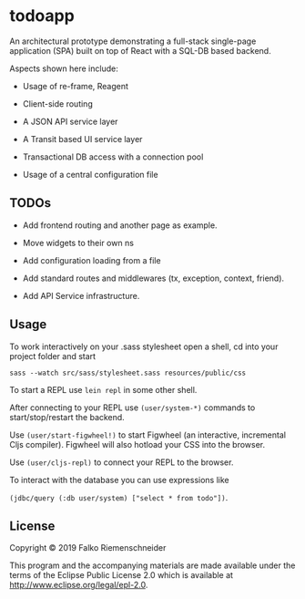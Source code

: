 # todoapp

An architectural prototype demonstrating a full-stack single-page
application (SPA) built on top of React with a SQL-DB based backend.

Aspects shown here include:

* Usage of re-frame, Reagent

* Client-side routing

* A JSON API service layer

* A Transit based UI service layer

* Transactional DB access with a connection pool

* Usage of a central configuration file


## TODOs

* Add frontend routing and another page as example.

* Move widgets to their own ns

* Add configuration loading from a file

* Add standard routes and middlewares (tx, exception, context, friend).

* Add API Service infrastructure.


## Usage

To work interactively on your .sass stylesheet open a shell, cd into
your project folder and start

`sass --watch src/sass/stylesheet.sass resources/public/css`

To start a REPL use `lein repl` in some other shell.

After connecting to your REPL use `(user/system-*)` commands to
start/stop/restart the backend.

Use `(user/start-figwheel!)` to start Figwheel (an interactive,
incremental Cljs compiler). Figwheel will also hotload your CSS into
the browser.

Use `(user/cljs-repl)` to connect your REPL to the browser.


To interact with the database you can use expressions like

`(jdbc/query (:db user/system) ["select * from todo"])`.


## License

Copyright © 2019 Falko Riemenschneider

This program and the accompanying materials are made available under the
terms of the Eclipse Public License 2.0 which is available at
http://www.eclipse.org/legal/epl-2.0.
